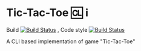 # Tic-Tac-Toe :cl: :information_source: 
Build [![Build Status](https://travis-ci.org/ajilraju/Tic-Tac-Toe.svg?branch=master)](https://travis-ci.org/ajilraju/Tic-Tac-Toe)
, Code style [![Build Status](https://travis-ci.org/ajilraju/Tic-Tac-Toe.svg?branch=master)](https://travis-ci.org/ajilraju/Tic-Tac-Toe)

A CLI based implementation of game "Tic-Tac-Toe"
